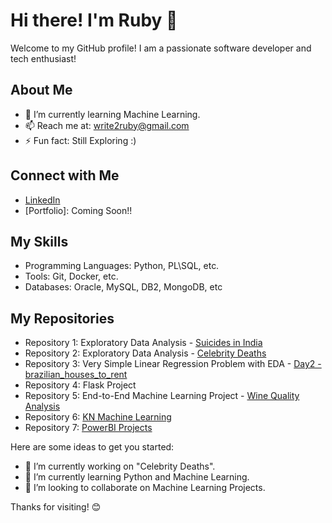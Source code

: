 # Hi there! I'm Ruby 👋
Welcome to my GitHub profile!
I am a passionate software developer and tech enthusiast!

## About Me
- 🌱 I’m currently learning Machine Learning.
- 📫 Reach me at: write2ruby@gmail.com
- ⚡ Fun fact: Still Exploring :)

## Connect with Me
- [LinkedIn](https://www.linkedin.com/in/ruby-u-42b13924/)
- [Portfolio]: Coming Soon!!

## My Skills
- Programming Languages: Python, PL\SQL, etc.
- Tools: Git, Docker, etc.
- Databases: Oracle, MySQL, DB2, MongoDB, etc

## My Repositories
- Repository 1: Exploratory Data Analysis - [Suicides in India](https://github.com/write2ruby/Suicides-in-India)
- Repository 2: Exploratory Data Analysis - [Celebrity Deaths](https://github.com/write2ruby/Celebrity-Deaths)
- Repository 3: Very Simple Linear Regression Problem with EDA - [Day2 - brazilian_houses_to_rent](https://github.com/write2ruby/Day2-brazilian_houses_to_rent)
- Repository 4: Flask Project
- Repository 5: End-to-End Machine Learning Project - [Wine Quality Analysis]()
- Repository 6: [KN Machine Learning](https://github.com/write2ruby/MLRevision2025)
- Repository 7: [PowerBI Projects]()

Here are some ideas to get you started:

- 🔭 I’m currently working on "Celebrity Deaths".
- 🌱 I’m currently learning Python and Machine Learning.
- 👯 I’m looking to collaborate on Machine Learning Projects.
  

Thanks for visiting! 😊
